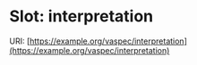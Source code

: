 # Slot: interpretation

URI: [https://example.org/vaspec/interpretation](https://example.org/vaspec/interpretation)